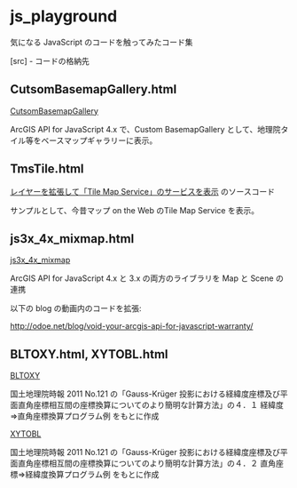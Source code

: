  
# js_playground

気になる JavaScript のコードを触ってみたコード集


[src] - コードの格納先

## CutsomBasemapGallery.html
  
  [CutsomBasemapGallery](https://kataya.github.io/js_playaround/src/CutsomBasemapGallery.html)

  ArcGIS API for JavaScript 4.x で、Custom BasemapGallery として、地理院タイル等をベースマップギャラリーに表示。


## TmsTile.html

  [レイヤーを拡張して「Tile Map Service」のサービスを表示](https://community.esri.com/docs/DOC-14101/) のソースコード
  
  サンプルとして、今昔マップ on the Web のTile Map Service を表示。


## js3x_4x_mixmap.html

  [js3x_4x_mixmap](https://kataya.github.io/js_playaround/src/js3x_4x_mixmap.html)

  ArcGIS API for JavaScript 4.x と 3.x の両方のライブラリを Map と Scene の連携

  以下の blog の動画内のコードを拡張:

  http://odoe.net/blog/void-your-arcgis-api-for-javascript-warranty/


## BLTOXY.html, XYTOBL.html

  [BLTOXY](https://kataya.github.io/js_playaround/src/BLTOXY.html) 
  
  国土地理院時報 2011 No.121 の「Gauss-Krüger 投影における経緯度座標及び平面直角座標相互間の座標換算についてのより簡明な計算方法」の４．１ 経緯度⇒直角座標換算プログラム例 をもとに作成
  
  
  
  [XYTOBL](https://kataya.github.io/js_playaround/src/XYTOBL.html)
  
  国土地理院時報 2011 No.121 の「Gauss-Krüger 投影における経緯度座標及び平面直角座標相互間の座標換算についてのより簡明な計算方法」の４．２ 直角座標⇒経緯度換算プログラム例 をもとに作成

